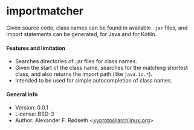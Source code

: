 # importmatcher

Given source code, class names can be found in available `.jar` files, and import statements can be generated, for Java and for Kotlin.

#### Features and limitation

* Searches directories of .jar files for class names.
* Given the start of the class name, searches for the matching shortest class, and also returns the import path (like `java.io.*`).
* Intended to be used for simple autocompletion of class names.

#### General info

* Version: 0.0.1
* License: BSD-3
* Author: Alexander F. Rødseth &lt;xyproto@archlinux.org&gt;
